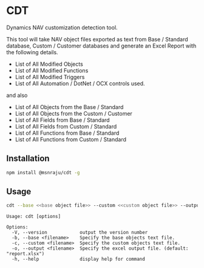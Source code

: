 # CDT
Dynamics NAV customization detection tool.

This tool will take NAV object files exported as text from Base / Standard database, Custom / Customer databases and generate an Excel Report with the following details.

* List of All Modified Objects
* List of All Modified Functions
* List of All Modified Triggers
* List of All Automation / DotNet / OCX controls used.

and also
* List of All Objects from the Base / Standard
* List of All Objects from the Custom / Customer
* List of All Fields from Base / Standard
* List of All Fields from Custom / Standard
* List of All Functions from Base / Standard
* List of All Functions from Custom / Standard


## Installation

```sh
npm install @msnraju/cdt -g
```

## Usage

```sh
cdt --base <<base object file>> --custom <<custom object file>> --output <output file>.xlsx`
```

```
Usage: cdt [options]

Options:
  -V, --version            output the version number
  -b, --base <filename>    Specify the base objects text file.
  -c, --custom <filename>  Specify the custom objects text file.
  -o, --output <filename>  Specify the excel output file. (default: "report.xlsx")
  -h, --help               display help for command
```

